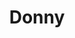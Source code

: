 ---
title: Donny
date: 
draft: false

# descripcion
description : Media argollita fina con piedras  color

materials: Plata 925

color: Plateado

dimensions: 1,5cm

code: 01-04-0102

type: "Aros"

categories: []

price: $4.290,00

# Images
# first image will be shown in the product page
images:
  # - image: "images/path_to_image"
  # La ubicacion de las imagenes es imagenes/Aros/Aros.Piedras/01-04-0102-donny
  - image: "./images/aros/piedras/01-04-0102-media-argollita-fina-con-piedras--color_a.jpeg"
  - image: "./images/aros/piedras/01-04-0102-media-argollita-fina-con-piedras--color_b.jpeg"
---